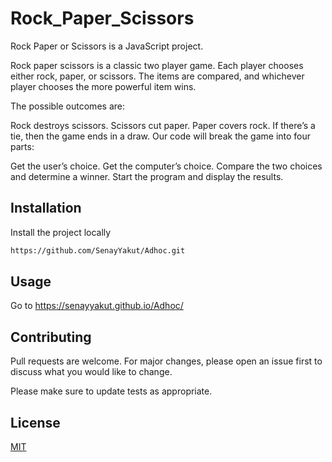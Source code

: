# Rock_Paper_Scissors

Rock Paper or Scissors is a JavaScript project.

Rock paper scissors is a classic two player game. Each player chooses either rock, paper, or scissors. The items are compared, and whichever player chooses the more powerful item wins.

The possible outcomes are:

Rock destroys scissors.
Scissors cut paper.
Paper covers rock.
If there’s a tie, then the game ends in a draw.
Our code will break the game into four parts:

Get the user’s choice.
Get the computer’s choice.
Compare the two choices and determine a winner.
Start the program and display the results.

## Installation

Install the project locally
```bash
https://github.com/SenayYakut/Adhoc.git
```

## Usage
Go to 
https://senayyakut.github.io/Adhoc/

## Contributing
Pull requests are welcome. For major changes, please open an issue first to discuss what you would like to change.

Please make sure to update tests as appropriate.

## License
[MIT](https://choosealicense.com/licenses/mit/)
